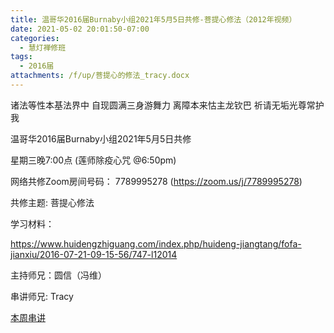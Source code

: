 ```yaml
---
title: 温哥华2016届Burnaby小组2021年5月5日共修-菩提心修法（2012年视频）
date: 2021-05-02 20:01:50-07:00
categories:
  - 慧灯禅修班
tags:
  - 2016届
attachments: /f/up/菩提心的修法_tracy.docx
---
```

诸法等性本基法界中 自现圆满三身游舞力 离障本来怙主龙钦巴 祈请无垢光尊常护我

温哥华2016届Burnaby小组2021年5月5日共修 

星期三晚7:00点 (莲师除疫心咒 @6:50pm)

网络共修Zoom房间号码： 7789995278 (<https://zoom.us/j/7789995278>)

共修主题: 菩提心修法

学习材料：

<https://www.huidengzhiguang.com/index.php/huideng-jiangtang/fofa-jianxiu/2016-07-21-09-15-56/747-l12014>



主持师兄：圆信（冯维）

串讲师兄: Tracy

[本周串讲](https://hdvblob.blob.core.windows.net/hdv/f/up/菩提心的修法_tracy.docx)
